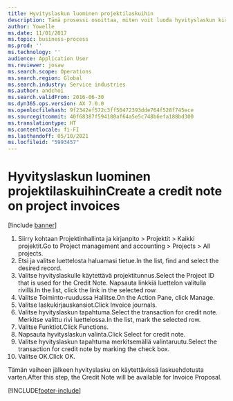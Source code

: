 ```yaml
---
title: Hyvityslaskun luominen projektilaskuihin
description: Tämä prosessi osoittaa, miten voit luoda hyvityslaskun kirjatuista projektilaskuista.
author: Yowelle
ms.date: 11/01/2017
ms.topic: business-process
ms.prod: ''
ms.technology: ''
audience: Application User
ms.reviewer: josaw
ms.search.scope: Operations
ms.search.region: Global
ms.search.industry: Service industries
ms.author: andchoi
ms.search.validFrom: 2016-06-30
ms.dyn365.ops.version: AX 7.0.0
ms.openlocfilehash: 9f2342ef572c3ff50472393dde764f528f745ece
ms.sourcegitcommit: 40f68387f594180af64a5e5c748b6efa188bd300
ms.translationtype: HT
ms.contentlocale: fi-FI
ms.lasthandoff: 05/10/2021
ms.locfileid: "5993457"
---
```

# <a name="create-a-credit-note-on-project-invoices"></a><span data-ttu-id="3b302-103">Hyvityslaskun luominen projektilaskuihin</span><span class="sxs-lookup"><span data-stu-id="3b302-103">Create a credit note on project invoices</span></span>

[!include [banner](../../includes/banner.md)]

1. <span data-ttu-id="3b302-104">Siirry kohtaan Projektinhallinta ja kirjanpito > Projektit > Kaikki projektit.</span><span class="sxs-lookup"><span data-stu-id="3b302-104">Go to Project management and accounting > Projects > All projects.</span></span> 
2. <span data-ttu-id="3b302-105">Etsi ja valitse luettelosta haluamasi tietue.</span><span class="sxs-lookup"><span data-stu-id="3b302-105">In the list, find and select the desired record.</span></span> 
3. <span data-ttu-id="3b302-106">Valitse hyvityslaskulle käytettävä projektitunnus.</span><span class="sxs-lookup"><span data-stu-id="3b302-106">Select the Project ID that is used for the Credit Note.</span></span> <span data-ttu-id="3b302-107">Napsauta linkkiä luettelon valitulla rivillä.</span><span class="sxs-lookup"><span data-stu-id="3b302-107">In the list, click the link in the selected row.</span></span> 
4. <span data-ttu-id="3b302-108">Valitse Toiminto-ruudussa Hallitse.</span><span class="sxs-lookup"><span data-stu-id="3b302-108">On the Action Pane, click Manage.</span></span> 
5. <span data-ttu-id="3b302-109">Valitse laskukirjauskansiot.</span><span class="sxs-lookup"><span data-stu-id="3b302-109">Click Invoice journals.</span></span> 
6. <span data-ttu-id="3b302-110">Valitse hyvityslaskun tapahtuma.</span><span class="sxs-lookup"><span data-stu-id="3b302-110">Select the transaction for credit note.</span></span> <span data-ttu-id="3b302-111">Merkitse valittu rivi luettelossa.</span><span class="sxs-lookup"><span data-stu-id="3b302-111">In the list, mark the selected row.</span></span> 
7. <span data-ttu-id="3b302-112">Valitse Funktiot.</span><span class="sxs-lookup"><span data-stu-id="3b302-112">Click Functions.</span></span> 
8. <span data-ttu-id="3b302-113">Napsauta hyvityslaskun valinta.</span><span class="sxs-lookup"><span data-stu-id="3b302-113">Click Select for credit note.</span></span> 
9. <span data-ttu-id="3b302-114">Valitse hyvityslaskun tapahtuma merkitsemällä valintaruutu.</span><span class="sxs-lookup"><span data-stu-id="3b302-114">Select the transaction for credit note by marking the check box.</span></span>
10. <span data-ttu-id="3b302-115">Valitse OK.</span><span class="sxs-lookup"><span data-stu-id="3b302-115">Click OK.</span></span> 

<span data-ttu-id="3b302-116">Tämän vaiheen jälkeen hyvityslasku on käytettävissä laskuehdotusta varten.</span><span class="sxs-lookup"><span data-stu-id="3b302-116">After this step, the Credit Note will be available for Invoice Proposal.</span></span>


[!INCLUDE[footer-include](../../includes/footer-banner.md)]